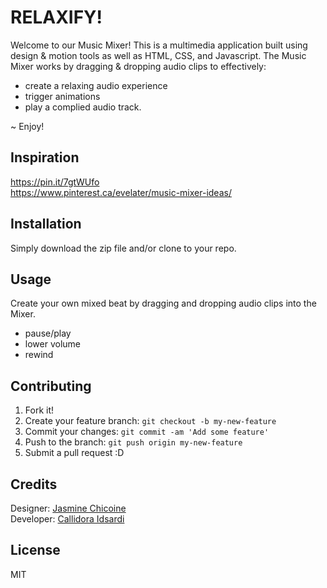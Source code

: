 # RELAXIFY!

Welcome to our Music Mixer! This is a multimedia application built using design & motion tools as well as HTML, CSS, and Javascript. The Music Mixer works by dragging & dropping audio clips to effectively: 

- create a relaxing audio experience
- trigger animations 
- play a complied audio track. 

~ Enjoy!

## Inspiration 
https://pin.it/7gtWUfo  
https://www.pinterest.ca/evelater/music-mixer-ideas/


## Installation
Simply download the zip file and/or clone to your repo. 

## Usage 

Create your own mixed beat by dragging and dropping audio clips into the Mixer.
- pause/play
- lower volume 
- rewind 

## Contributing
1. Fork it!
2. Create your feature branch: `git checkout -b my-new-feature`
3. Commit your changes: `git commit -am 'Add some feature'`
4. Push to the branch: `git push origin my-new-feature`
5. Submit a pull request :D

## Credits
Designer: [Jasmine Chicoine](https://github.com/jasminechicoine)
</br>
Developer: [Callidora Idsardi](https://github.com/callidora-idsardi)

## License
MIT
